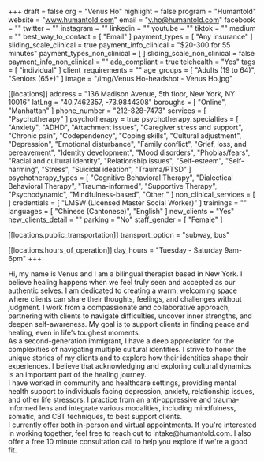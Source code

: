 +++
draft = false
org = "Venus Ho"
highlight = false
program = "Humantold"
website = "www.humantold.com"
email = "v.ho@humantold.com"
facebook = ""
twitter = ""
instagram = ""
linkedin = ""
youtube = ""
tiktok = ""
medium = ""
best_way_to_contact = [ "Email" ]
payment_types = [ "Any insurance" ]
sliding_scale_clinical = true
payment_info_clinical = "$20-300 for 55 minutes"
payment_types_non_clinical = [ ]
sliding_scale_non_clinical = false
payment_info_non_clinical = ""
ada_compliant = true
telehealth = "Yes"
tags = [ "individual" ]
client_requirements = ""
age_groups = [ "Adults (19 to 64)", "Seniors (65+)" ]
image = "/img/Venus Ho-headshot - Venus Ho.jpg"

[[locations]]
address = "136 Madison Avenue, 5th floor, New York, NY 10016"
latLng = "40.7462357, -73.9844308"
boroughs = [ "Online", "Manhattan" ]
phone_number = "212-828-7473"
services = [ "Psychotherapy" ]
psychotherapy = true
psychotherapy_specialties = [
  "Anxiety",
  "ADHD",
  "Attachment issues",
  "Caregiver stress and support",
  "Chronic pain",
  "Codependency",
  "Coping skills",
  "Cultural adjustment",
  "Depression",
  "Emotional disturbance",
  "Family conflict",
  "Grief, loss, and bereavement",
  "Identity development",
  "Mood disorders",
  "Phobias/fears",
  "Racial and cultural identity",
  "Relationship issues",
  "Self-esteem",
  "Self-harming",
  "Stress",
  "Suicidal ideation",
  "Trauma/PTSD"
]
psychotherapy_types = [
  "Cognitive Behavioral Therapy",
  "Dialectical Behavioral Therapy",
  "Trauma-informed",
  "Supportive Therapy",
  "Psychodynamic",
  "Mindfulness-based",
  "Other "
]
non_clinical_services = [ ]
credentials = [ "LMSW (Licensed Master Social Worker)" ]
trainings = ""
languages = [ "Chinese (Cantonese)", "English" ]
new_clients = "Yes"
new_clients_detail = ""
parking = "No"
staff_gender = [ "Female" ]

  [[locations.public_transportation]]
  transport_option = "subway, bus"

  [[locations.hours_of_operation]]
  day_hours = "Tuesday - Saturday 9am-6pm"
+++

Hi, my name is Venus and I am a bilingual therapist based in New York. I believe healing happens when we feel truly seen and accepted as our authentic selves. I am dedicated to creating a warm, welcoming space where clients can share their thoughts, feelings, and challenges without judgment. I work from a compassionate and collaborative approach, partnering with clients to navigate difficulties, uncover inner strengths, and deepen self-awareness. My goal is to support clients in finding peace and healing, even in life’s toughest moments. <br>
As a second-generation immigrant, I have a deep appreciation for the complexities of navigating multiple cultural identities. I strive to honor the unique stories of my clients and to explore how their identities shape their experiences. I believe that acknowledging and exploring cultural dynamics is an important part of the healing journey. <br>
I have worked in community and healthcare settings, providing mental health support to individuals facing depression, anxiety, relationship issues, and other life stressors. I practice from an anti-oppressive and trauma-informed lens and integrate various modalities, including mindfulness, somatic, and CBT techniques, to best support clients. <br>
I currently offer both in-person and virtual appointments. If you're interested in working together, feel free to reach out to intake\@humantold.com. I also offer a free 10 minute consultation call to help you explore if we're a good fit. <br>
